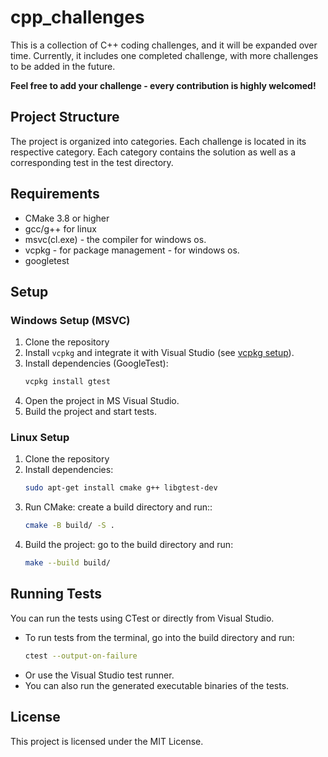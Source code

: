 # cpp_challenges

This is a collection of C++ coding challenges, and it will be expanded over time. Currently, it includes one completed challenge, with more challenges to be added in the future.

**Feel free to add your challenge - every contribution is highly welcomed!**


## Project Structure

The project is organized into categories.
Each challenge is located in its respective category. Each category contains the solution as well as a corresponding test in the test directory.

## Requirements

- CMake 3.8 or higher
- gcc/g++ for linux
- msvc(cl.exe) - the compiler for windows os.
- vcpkg - for package management - for windows os.
- googletest

## Setup

### Windows Setup (MSVC)

1. Clone the repository
2. Install `vcpkg` and integrate it with Visual Studio (see [vcpkg setup](https://github.com/microsoft/vcpkg/blob/master/docs/users/integration.md)).
3. Install dependencies (GoogleTest):
    ```bash
    vcpkg install gtest
    ```
4. Open the project in MS Visual Studio.
5. Build the project and start tests.

### Linux Setup
1. Clone the repository
2. Install dependencies:
    ```bash
    sudo apt-get install cmake g++ libgtest-dev
    ```
3. Run CMake: create a build directory and run::
    ```bash
    cmake -B build/ -S .
    ```
4. Build the project: go to the build directory and run:
    ```bash
    make --build build/
    ```

## Running Tests
You can run the tests using CTest or directly from Visual Studio.
- To run tests from the terminal, go into the build directory and run:
    ```bash
    ctest --output-on-failure
    ```
- Or use the Visual Studio test runner.
- You can also run the generated executable binaries of the tests.

## License
This project is licensed under the MIT License.
